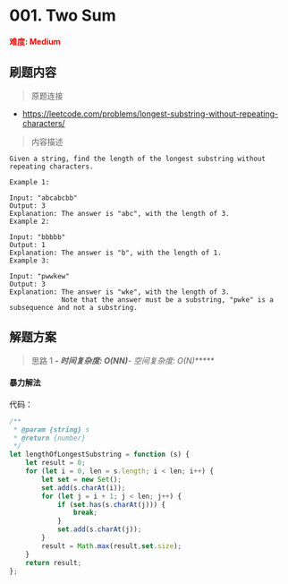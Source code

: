# 001. Two Sum

**<font color=red>难度: Medium</font>**

## 刷题内容

> 原题连接

* https://leetcode.com/problems/longest-substring-without-repeating-characters/

> 内容描述

```
Given a string, find the length of the longest substring without repeating characters.

Example 1:

Input: "abcabcbb"
Output: 3 
Explanation: The answer is "abc", with the length of 3. 
Example 2:

Input: "bbbbb"
Output: 1
Explanation: The answer is "b", with the length of 1.
Example 3:

Input: "pwwkew"
Output: 3
Explanation: The answer is "wke", with the length of 3. 
             Note that the answer must be a substring, "pwke" is a subsequence and not a substring.
```

## 解题方案

> 思路 1
******- 时间复杂度: O(N*N)******- 空间复杂度: O(N)******

#### 暴力解法

代码：

```javascript
/**
 * @param {string} s
 * @return {number}
 */
let lengthOfLongestSubstring = function (s) {
    let result = 0;
    for (let i = 0, len = s.length; i < len; i++) {
        let set = new Set();
        set.add(s.charAt(i));
        for (let j = i + 1; j < len; j++) {
            if (set.has(s.charAt(j))) {
                break;
            }
            set.add(s.charAt(j));
        }
        result = Math.max(result,set.size);
    }
    return result;
};
```
